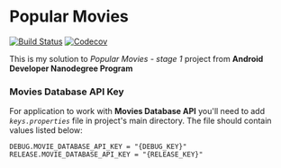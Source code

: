 # Popular Movies

[![Build Status](https://travis-ci.org/Stropek/popular-movies.svg?branch=master)](https://travis-ci.org/Stropek/popular-movies)
[![Codecov](https://img.shields.io/codecov/c/github/Stropek/popular-movies.svg)](https://codecov.io/github/Stropek/popular-movies)

This is my solution to _Popular Movies - stage 1_ project from __Android Developer Nanodegree Program__

### Movies Database API Key

For application to work with __Movies Database API__ you'll need to add _`keys.properties`_ file in 
project's main directory. The file should contain values listed below:

```
DEBUG.MOVIE_DATABASE_API_KEY = "{DEBUG_KEY}"
RELEASE.MOVIE_DATABASE_API_KEY = "{RELEASE_KEY}"
```
